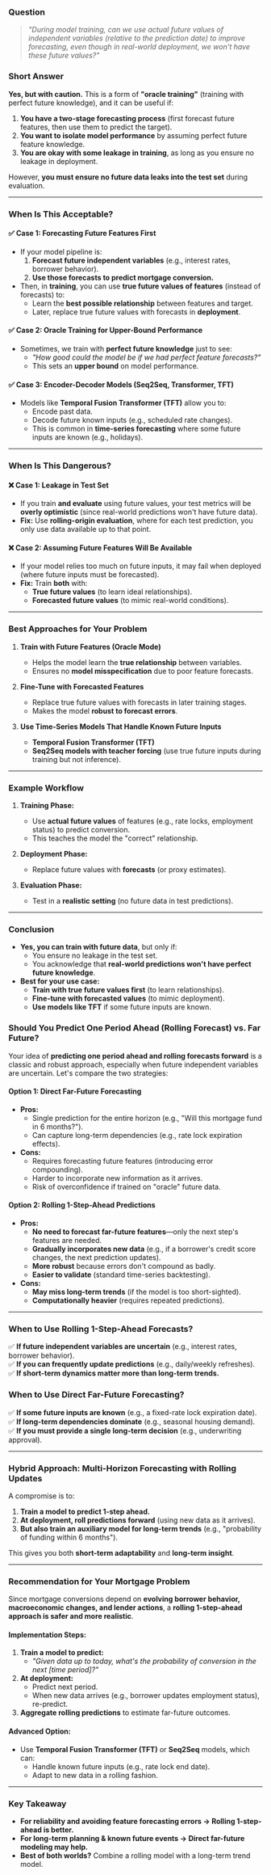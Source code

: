 ### **Question**

> *"During model training, can we use actual future values of independent variables (relative to the prediction date) to improve forecasting, even though in real-world deployment, we won't have these future values?"*  

### **Short Answer**  
**Yes, but with caution.** This is a form of **"oracle training"** (training with perfect future knowledge), and it can be useful if:  
1. **You have a two-stage forecasting process** (first forecast future features, then use them to predict the target).  
2. **You want to isolate model performance** by assuming perfect future feature knowledge.  
3. **You are okay with some leakage in training**, as long as you ensure no leakage in deployment.  

However, **you must ensure no future data leaks into the test set** during evaluation.  

---

### **When Is This Acceptable?**  
#### ✅ **Case 1: Forecasting Future Features First**  
- If your model pipeline is:  
  1. **Forecast future independent variables** (e.g., interest rates, borrower behavior).  
  2. **Use those forecasts to predict mortgage conversion.**  
- Then, in **training**, you can use **true future values of features** (instead of forecasts) to:  
  - Learn the **best possible relationship** between features and target.  
  - Later, replace true future values with forecasts in **deployment**.  

#### ✅ **Case 2: Oracle Training for Upper-Bound Performance**  
- Sometimes, we train with **perfect future knowledge** just to see:  
  - *"How good could the model be if we had perfect feature forecasts?"*  
  - This sets an **upper bound** on model performance.  

#### ✅ **Case 3: Encoder-Decoder Models (Seq2Seq, Transformer, TFT)**  
- Models like **Temporal Fusion Transformer (TFT)** allow you to:  
  - Encode past data.  
  - Decode future known inputs (e.g., scheduled rate changes).  
  - This is common in **time-series forecasting** where some future inputs are known (e.g., holidays).  

---

### **When Is This Dangerous?**  
#### ❌ **Case 1: Leakage in Test Set**  
- If you train **and evaluate** using future values, your test metrics will be **overly optimistic** (since real-world predictions won't have future data).  
- **Fix:** Use **rolling-origin evaluation**, where for each test prediction, you only use data available up to that point.  

#### ❌ **Case 2: Assuming Future Features Will Be Available**  
- If your model relies too much on future inputs, it may fail when deployed (where future inputs must be forecasted).  
- **Fix:** Train **both** with:  
  - **True future values** (to learn ideal relationships).  
  - **Forecasted future values** (to mimic real-world conditions).  

---

### **Best Approaches for Your Problem**  
1. **Train with Future Features (Oracle Mode)**  
   - Helps the model learn the **true relationship** between variables.  
   - Ensures no **model misspecification** due to poor feature forecasts.  

2. **Fine-Tune with Forecasted Features**  
   - Replace true future values with forecasts in later training stages.  
   - Makes the model **robust to forecast errors**.  

3. **Use Time-Series Models That Handle Known Future Inputs**  
   - **Temporal Fusion Transformer (TFT)**  
   - **Seq2Seq models with teacher forcing** (use true future inputs during training but not inference).  

---

### **Example Workflow**  
1. **Training Phase:**  
   - Use **actual future values** of features (e.g., rate locks, employment status) to predict conversion.  
   - This teaches the model the "correct" relationship.  

2. **Deployment Phase:**  
   - Replace future values with **forecasts** (or proxy estimates).  

3. **Evaluation Phase:**  
   - Test in a **realistic setting** (no future data in test predictions).  

---

### **Conclusion**  
- **Yes, you can train with future data**, but only if:  
  - You ensure no leakage in the test set.  
  - You acknowledge that **real-world predictions won't have perfect future knowledge**.  
- **Best for your use case:**  
  - **Train with true future values first** (to learn relationships).  
  - **Fine-tune with forecasted values** (to mimic deployment).  
  - **Use models like TFT** if some future inputs are known.  

### **Should You Predict One Period Ahead (Rolling Forecast) vs. Far Future?**  
Your idea of **predicting one period ahead and rolling forecasts forward** is a classic and robust approach, especially when future independent variables are uncertain. Let's compare the two strategies:

#### **Option 1: Direct Far-Future Forecasting**  
- **Pros:**  
  - Single prediction for the entire horizon (e.g., "Will this mortgage fund in 6 months?").  
  - Can capture long-term dependencies (e.g., rate lock expiration effects).  
- **Cons:**  
  - Requires forecasting future features (introducing error compounding).  
  - Harder to incorporate new information as it arrives.  
  - Risk of overconfidence if trained on "oracle" future data.  

#### **Option 2: Rolling 1-Step-Ahead Predictions**  
- **Pros:**  
  - **No need to forecast far-future features**—only the next step's features are needed.  
  - **Gradually incorporates new data** (e.g., if a borrower's credit score changes, the next prediction updates).  
  - **More robust** because errors don't compound as badly.  
  - **Easier to validate** (standard time-series backtesting).  
- **Cons:**  
  - **May miss long-term trends** (if the model is too short-sighted).  
  - **Computationally heavier** (requires repeated predictions).  

---

### **When to Use Rolling 1-Step-Ahead Forecasts?**  
✅ **If future independent variables are uncertain** (e.g., interest rates, borrower behavior).  
✅ **If you can frequently update predictions** (e.g., daily/weekly refreshes).  
✅ **If short-term dynamics matter more than long-term trends.**  

### **When to Use Direct Far-Future Forecasting?**  
✅ **If some future inputs are known** (e.g., a fixed-rate lock expiration date).  
✅ **If long-term dependencies dominate** (e.g., seasonal housing demand).  
✅ **If you must provide a single long-term decision** (e.g., underwriting approval).  

---

### **Hybrid Approach: Multi-Horizon Forecasting with Rolling Updates**  
A compromise is to:  
1. **Train a model to predict 1-step ahead.**  
2. **At deployment, roll predictions forward** (using new data as it arrives).  
3. **But also train an auxiliary model for long-term trends** (e.g., "probability of funding within 6 months").  

This gives you both **short-term adaptability** and **long-term insight**.  

---

### **Recommendation for Your Mortgage Problem**  
Since mortgage conversions depend on **evolving borrower behavior, macroeconomic changes, and lender actions**, a **rolling 1-step-ahead approach is safer and more realistic**.  

#### **Implementation Steps:**  
1. **Train a model to predict:**  
   - *"Given data up to today, what's the probability of conversion in the next [time period]?"*  
2. **At deployment:**  
   - Predict next period.  
   - When new data arrives (e.g., borrower updates employment status), re-predict.  
3. **Aggregate rolling predictions** to estimate far-future outcomes.  

#### **Advanced Option:**  
- Use **Temporal Fusion Transformer (TFT)** or **Seq2Seq** models, which can:  
  - Handle known future inputs (e.g., rate lock end date).  
  - Adapt to new data in a rolling fashion.  

---

### **Key Takeaway**  
- **For reliability and avoiding feature forecasting errors → Rolling 1-step-ahead is better.**  
- **For long-term planning & known future events → Direct far-future modeling may help.**  
- **Best of both worlds?** Combine a rolling model with a long-term trend model.  